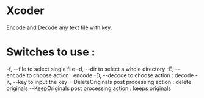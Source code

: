 # Xcoder
Encode and Decode any text file with key.

# Switches to use :
-f, --file  to select single file
-d, --dir   to select a whole directory
-E, --encode  to choose action : encode
-D, --decode  to choose action : decode
-K, --key     to input the key
--DeleteOriginals   post processing action : delete originals
--KeepOriginals     post processing action : keeps originals
